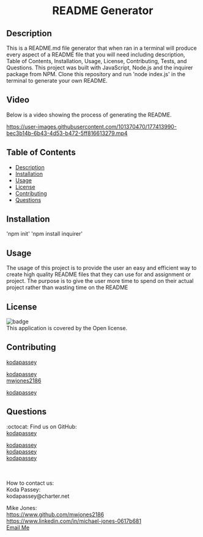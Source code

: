 <h1 align = 'center'>README Generator</h1>

  ## Description
  This is a README.md file generator that when ran in a terminal will produce every aspect of a README file that you will need including description, Table of Contents, Installation, Usage, License, Contributing, Tests, and Questions. This project was built with JavaScript, Node.js and the inquirer package from NPM. Clone this repository and run 'node index.js' in the terminal to generate your own README.
  
  ## Video
  Below is a video showing the process of generating the README.
 
https://user-images.githubusercontent.com/101370470/177413990-bec3b14b-6b43-4d53-b472-5ff816613279.mp4

  ## Table of Contents
  - [Description](#description)
  - [Installation](#installation)
  - [Usage](#usage)
  - [License](#license)
  - [Contributing](#contributing)
  - [Questions](#questions)

  ## Installation
  'npm init'
  'npm install inquirer'
  
  ## Usage
  The usage of this project is to provide the user an easy and efficient way to create high quality README files that they can use for and assignment or project. The purpose is to give the user more time to spend on their actual project rather than wasting time on the README

  ## License
  ![badge](https://img.shields.io/badge/license-Open-brightgreen)
  <br />
  This application is covered by the Open license. 

  ## Contributing
  [kodapassey](https://github.com/kodapassey)<br />

  <!-- add your github username + link here -->
  [kodapassey](https://github.com/kodapassey)<br />
  [mwjones2186](https://github.com/mwjones2186)<br />
  
  [kodapassey](https://github.com/kodapassey)<br />

  ## Questions
  :octocat: Find us on GitHub:  <br />
  [kodapassey](https://github.com/kodapassey)
  <!-- add same link here -->
  [kodapassey](https://github.com/kodapassey) <br />
  [kodapassey](https://github.com/kodapassey) <br />
  [kodapassey](https://github.com/kodapassey) <br />
  
  <br />
  <br />
  How to contact us: <br />
  <!-- add your email here -->
  Koda Passey: <br/>
  kodapassey@charter.net <br/>

  Mike Jones: <br/> 
  https://www.github.com/mwjones2186 <br/>
  https://www.linkedin.com/in/michael-jones-0617b681 <br/>
  [Email Me](mwjones2186@gmail.com) <br/>
  
